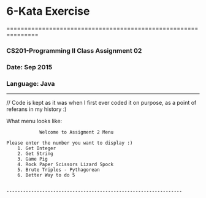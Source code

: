#  6-Kata Exercise 
===============================================================
### CS201-Programming II Class Assignment 02 
### Date: Sep 2015
### Language: Java
----------------------------------------------------------------
// Code is kept as it was when I first ever coded it on purpose, 
as a point of referans in my history :)

What menu looks like:
```
            Welcome to Assigment 2 Menu
            
Please enter the number you want to display :)  
    1. Get Integer
    2. Get String
    3. Game Pig
    4. Rock Paper Scissors Lizard Spock 
    5. Brute Triples - Pythagorean
    6. Better Way to do 5 
    
   
----------------------------------------------------------------
